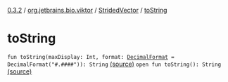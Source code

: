 [0.3.2](../../index.md) / [org.jetbrains.bio.viktor](../index.md) / [StridedVector](index.md) / [toString](.)

# toString

`fun toString(maxDisplay: Int, format: `[`DecimalFormat`](http://docs.oracle.com/javase/6/docs/api/java/text/DecimalFormat.html)` = DecimalFormat("#.####")): String` [(source)](https://github.com/JetBrains-Research/viktor/blob/0.3.2/src/main/kotlin/org/jetbrains/bio/viktor/StridedVector.kt#L443)
`open fun toString(): String` [(source)](https://github.com/JetBrains-Research/viktor/blob/0.3.2/src/main/kotlin/org/jetbrains/bio/viktor/StridedVector.kt#L475)